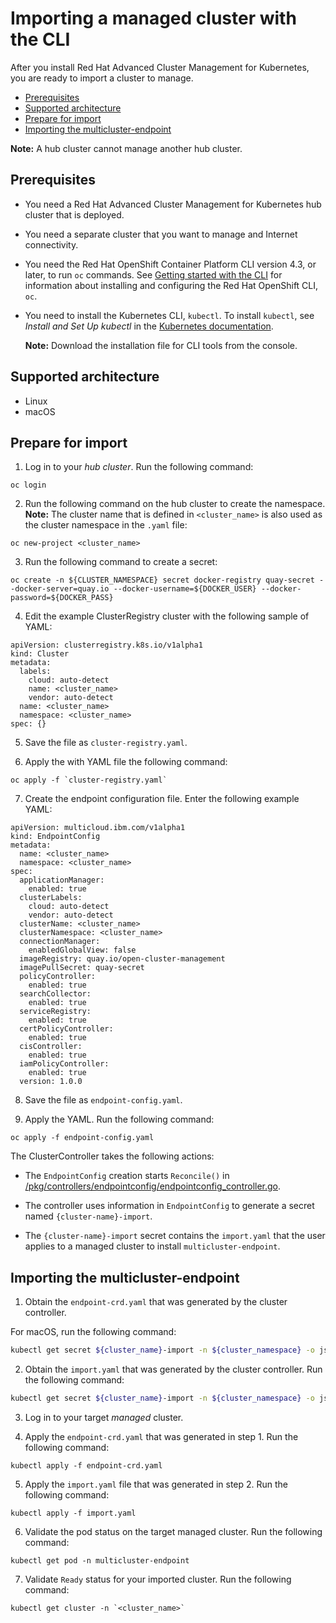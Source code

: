 # Importing a managed cluster with the CLI


After you install Red Hat Advanced Cluster Management for Kubernetes, you are ready to import a cluster to manage.


  - [Prerequisites](#prerequisites)
  - [Supported architecture](#supported-architecture)
  - [Prepare for import](#prepare-for-import)
  - [Importing the multicluster-endpoint](#importing-the-multicluster-endpoint)
    
  **Note:** A hub cluster cannot manage another hub cluster.
    
## Prerequisites

* You need a Red Hat Advanced Cluster Management for Kubernetes hub cluster that is deployed.

* You need a separate cluster that you want to manage and Internet connectivity.

* You need the Red Hat OpenShift Container Platform CLI version 4.3, or later, to run `oc` commands. See [Getting started with the CLI](https://docs.openshift.com/container-platform/4.3/cli_reference/openshift_cli/getting-started-cli.html) for information about installing and configuring the Red Hat OpenShift CLI, `oc`.

* You need to install the Kubernetes CLI, `kubectl`. To install `kubectl`, see _Install and Set Up kubectl_ in the [Kubernetes documentation](https://kubernetes.io/docs/tasks/tools/install-kubectl/#install-kubectl-on-macos).

  **Note:** Download the installation file for CLI tools from the console.

## Supported architecture

* Linux
* macOS

## Prepare for import

1. Log in to your _hub cluster_. Run the following command:
   
  ```
  oc login
  ```

2. Run the following command on the hub cluster to create the namespace. **Note:** The cluster name that is defined in `<cluster_name>` is also used as the cluster namespace in the `.yaml` file:

  ```
  oc new-project <cluster_name>
  ```

3. Run the following command to create a secret:

  ```
  oc create -n ${CLUSTER_NAMESPACE} secret docker-registry quay-secret --docker-server=quay.io --docker-username=${DOCKER_USER} --docker-password=${DOCKER_PASS}
  ```
  
4. Edit the example ClusterRegistry cluster with the following sample of YAML:

  ```
  apiVersion: clusterregistry.k8s.io/v1alpha1
  kind: Cluster
  metadata:
    labels:
      cloud: auto-detect
      name: <cluster_name>
      vendor: auto-detect
    name: <cluster_name>
    namespace: <cluster_name>
  spec: {}
  ```

5. Save the file as `cluster-registry.yaml`.

6. Apply the with YAML file the following command: 

  ```
  oc apply -f `cluster-registry.yaml`
  ```
   
7. Create the endpoint configuration file. Enter the following example YAML:

  ```
  apiVersion: multicloud.ibm.com/v1alpha1
  kind: EndpointConfig
  metadata:
    name: <cluster_name>
    namespace: <cluster_name>
  spec:
    applicationManager:
      enabled: true
    clusterLabels:
      cloud: auto-detect
      vendor: auto-detect
    clusterName: <cluster_name>
    clusterNamespace: <cluster_name>
    connectionManager:
      enabledGlobalView: false
    imageRegistry: quay.io/open-cluster-management
    imagePullSecret: quay-secret
    policyController:
      enabled: true
    searchCollector:
      enabled: true
    serviceRegistry:
      enabled: true
    certPolicyController:
      enabled: true
    cisController:
      enabled: true
    iamPolicyController:
      enabled: true
    version: 1.0.0
  ```
8. Save the file as `endpoint-config.yaml`.

9. Apply the YAML. Run the following command: 

  ```
  oc apply -f endpoint-config.yaml
  ```

The ClusterController takes the following actions:

- The `EndpointConfig` creation starts `Reconcile()` in [/pkg/controllers/endpointconfig/endpointconfig_controller.go](https://github.com/open-cluster-management/rcm-controller/blob/master/pkg/controller/endpointconfig/endpointconfig_controller.go).
  
- The controller uses information in `EndpointConfig` to generate a secret named `{cluster-name}-import`.
  
- The `{cluster-name}-import` secret contains the `import.yaml` that the user applies to a managed cluster to install `multicluster-endpoint`.

## Importing the multicluster-endpoint

1. Obtain the `endpoint-crd.yaml` that was generated by the cluster controller.

  For macOS, run the following command:

  ```bash
  kubectl get secret ${cluster_name}-import -n ${cluster_namespace} -o jsonpath={.data.endpoint-crd\\.yaml} | base64 --decode > endpoint-crd.yaml
  ```

2. Obtain the `import.yaml` that was generated by the cluster controller. Run the following command:

  ```bash
  kubectl get secret ${cluster_name}-import -n ${cluster_namespace} -o jsonpath={.data.import\\.yaml} | base64 --decode > import.yaml
  ```

3. Log in to your target _managed_ cluster.
  
4. Apply the `endpoint-crd.yaml` that was generated in step 1. Run the following command:
  
  ```
  kubectl apply -f endpoint-crd.yaml
  ```

5. Apply the `import.yaml` file that was generated in step 2. Run the following command:

  ```
  kubectl apply -f import.yaml
  ```

6. Validate the pod status on the target managed cluster. Run the following command:
   
  ```
  kubectl get pod -n multicluster-endpoint
  ```
  
7. Validate `Ready` status for your imported cluster. Run the following command:
   
  ```
  kubectl get cluster -n `<cluster_name>`
  ```
